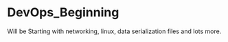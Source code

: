 # DevOps_Beginning
Will be Starting with networking, linux, data serialization files and lots more.
